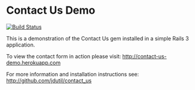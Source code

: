 # Contact Us Demo

[![Build Status](https://secure.travis-ci.org/JDutil/contact_us_demo.png)](http://travis-ci.org/JDutil/contact_us_demo)

This is a demonstration of the Contact Us gem installed in a simple Rails 3 application.  

To view the contact form in action please visit: http://contact-us-demo.herokuapp.com

For more information and installation instructions see: http://github.com/jdutil/contact_us

